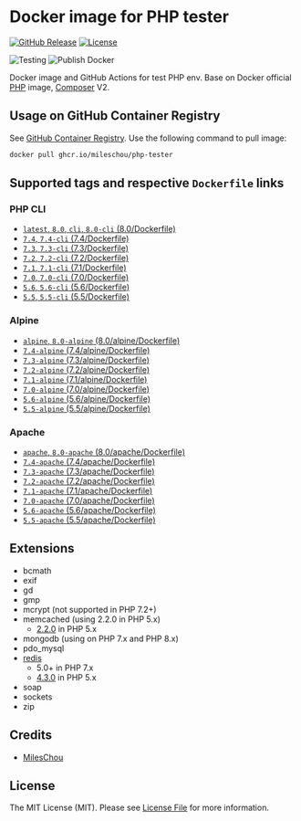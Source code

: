 # Docker image for PHP tester

[![GitHub Release][ico-release]][link-github-release]
[![License][ico-license]](LICENSE)

![Testing](https://github.com/MilesChou/docker-php-tester/workflows/Testing/badge.svg)
![Publish Docker](https://github.com/MilesChou/docker-php-tester/workflows/Publish%20Docker/badge.svg)

Docker image and GitHub Actions for test PHP env. Base on Docker official [PHP](https://hub.docker.com/_/php) image, [Composer](https://hub.docker.com/_/composer) V2.

[ico-release]: https://img.shields.io/github/tag/MilesChou/docker-php-tester.svg
[ico-license]: https://img.shields.io/badge/license-MIT-brightgreen.svg
[link-github-release]: https://github.com/MilesChou/docker-php-tester/releases

## Usage on GitHub Container Registry

See [GitHub Container Registry](https://github.com/users/MilesChou/packages/container/package/php-tester). Use the following command to pull image:

```bash
docker pull ghcr.io/mileschou/php-tester
```

## Supported tags and respective `Dockerfile` links

### PHP CLI

* [`latest`, `8.0`, `cli`, `8.0-cli` (8.0/Dockerfile)](https://github.com/MilesChou/docker-php-tester/blob/master/8.0/Dockerfile)
* [`7.4`, `7.4-cli` (7.4/Dockerfile)](https://github.com/MilesChou/docker-php-tester/blob/master/7.4/Dockerfile)
* [`7.3`, `7.3-cli` (7.3/Dockerfile)](https://github.com/MilesChou/docker-php-tester/blob/master/7.3/Dockerfile)
* [`7.2`, `7.2-cli` (7.2/Dockerfile)](https://github.com/MilesChou/docker-php-tester/blob/master/7.2/Dockerfile)
* [`7.1`, `7.1-cli` (7.1/Dockerfile)](https://github.com/MilesChou/docker-php-tester/blob/master/7.1/Dockerfile)
* [`7.0`, `7.0-cli` (7.0/Dockerfile)](https://github.com/MilesChou/docker-php-tester/blob/master/7.0/Dockerfile)
* [`5.6`, `5.6-cli` (5.6/Dockerfile)](https://github.com/MilesChou/docker-php-tester/blob/master/5.6/Dockerfile)
* [`5.5`, `5.5-cli` (5.5/Dockerfile)](https://github.com/MilesChou/docker-php-tester/blob/master/5.5/Dockerfile)

### Alpine

* [`alpine`, `8.0-alpine` (8.0/alpine/Dockerfile)](https://github.com/MilesChou/docker-php-tester/blob/master/8.0/alpine/Dockerfile)
* [`7.4-alpine` (7.4/alpine/Dockerfile)](https://github.com/MilesChou/docker-php-tester/blob/master/7.4/alpine/Dockerfile)
* [`7.3-alpine` (7.3/alpine/Dockerfile)](https://github.com/MilesChou/docker-php-tester/blob/master/7.3/alpine/Dockerfile)
* [`7.2-alpine` (7.2/alpine/Dockerfile)](https://github.com/MilesChou/docker-php-tester/blob/master/7.2/alpine/Dockerfile)
* [`7.1-alpine` (7.1/alpine/Dockerfile)](https://github.com/MilesChou/docker-php-tester/blob/master/7.1/alpine/Dockerfile)
* [`7.0-alpine` (7.0/alpine/Dockerfile)](https://github.com/MilesChou/docker-php-tester/blob/master/7.0/alpine/Dockerfile)
* [`5.6-alpine` (5.6/alpine/Dockerfile)](https://github.com/MilesChou/docker-php-tester/blob/master/5.6/alpine/Dockerfile)
* [`5.5-alpine` (5.5/alpine/Dockerfile)](https://github.com/MilesChou/docker-php-tester/blob/master/5.5/alpine/Dockerfile)

### Apache

* [`apache`, `8.0-apache` (8.0/apache/Dockerfile)](https://github.com/MilesChou/docker-php-tester/blob/master/8.0/apache/Dockerfile)
* [`7.4-apache` (7.4/apache/Dockerfile)](https://github.com/MilesChou/docker-php-tester/blob/master/7.4/apache/Dockerfile)
* [`7.3-apache` (7.3/apache/Dockerfile)](https://github.com/MilesChou/docker-php-tester/blob/master/7.3/apache/Dockerfile)
* [`7.2-apache` (7.2/apache/Dockerfile)](https://github.com/MilesChou/docker-php-tester/blob/master/7.2/apache/Dockerfile)
* [`7.1-apache` (7.1/apache/Dockerfile)](https://github.com/MilesChou/docker-php-tester/blob/master/7.1/apache/Dockerfile)
* [`7.0-apache` (7.0/apache/Dockerfile)](https://github.com/MilesChou/docker-php-tester/blob/master/7.0/apache/Dockerfile)
* [`5.6-apache` (5.6/apache/Dockerfile)](https://github.com/MilesChou/docker-php-tester/blob/master/5.6/apache/Dockerfile)
* [`5.5-apache` (5.5/apache/Dockerfile)](https://github.com/MilesChou/docker-php-tester/blob/master/5.5/apache/Dockerfile)

## Extensions

* bcmath
* exif
* gd
* gmp
* mcrypt (not supported in PHP 7.2+)
* memcached (using 2.2.0 in PHP 5.x)
    + [2.2.0](https://pecl.php.net/package/memcached/2.2.0) in PHP 5.x
* mongodb (using on PHP 7.x and PHP 8.x)
* pdo_mysql
* [redis](https://pecl.php.net/package/redis)
    + 5.0+ in PHP 7.x
    + [4.3.0](https://pecl.php.net/package/redis/4.3.0) in PHP 5.x
* soap
* sockets
* zip

## Credits

* [MilesChou](https://github.com/MilesChou)

## License

The MIT License (MIT). Please see [License File](LICENSE) for more information.
